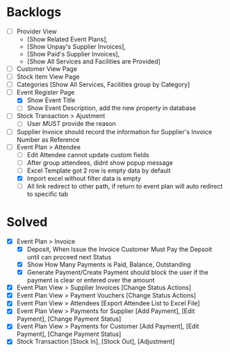 # Backlogs
- [ ] Provider View 
  - [Show Related Event Plans], 
  - [Show Unpay's Supplier Invoices], 
  - [Show Paid's Supplier Invoices], 
  - [Show All Services and Facilities are Provided]
- [ ] Customer View Page
- [ ] Stock Item View Page
- [ ] Categories [Show All Services, Facilities group by Category]
- [ ] Event Register Page
  - [x] Show Event Title
  - [ ] Show Event Description, add the new property in database
- [ ] Stock Transaction > Ajustment
  - [ ] User *MUST* provide the reason
- [ ] Supplier Invoice should record the information for Supplier's Invoice Number as Reference
- [ ] Event Plan > Attendee
  - [ ] Edit Attendee cannot update custom fields
  - [ ] After group attendees, didnt show popup message
  - [ ] Excel Template got 2 row is empty data by default
  - [x] Import excel without filter data is empty
  - [ ] All link redirect to other path, if return to event plan will auto redirect to specific tab

# Solved 
- [x] Event Plan > Invoice
  - [x] Deposit, When Issue the Invoice Customer Must Pay the Depsoit until can proceed next Status
  - [x] Show How Many Payments is Paid, Balance, Outstanding
  - [x] Generate Payment/Create Payment should block the user if the payment is clear or entered over the amount  
- [x] Event Plan View > Supplier Invoices [Change Status Actions]
- [x] Event Plan View > Payment Vouchers [Change Status Actions]
- [x] Event Plan View > Attendees [Export Attendee List to Excel File]
- [x] Event Plan View > Payments for Supplier [Add Payment], [Edit Payment], [Change Payment Status]
- [x] Event Plan View > Payments for Customer [Add Payment], [Edit Payment], [Change Payment Status]
- [x] Stock Transaction [Stock In], [Stock Out], [Adjustment]
